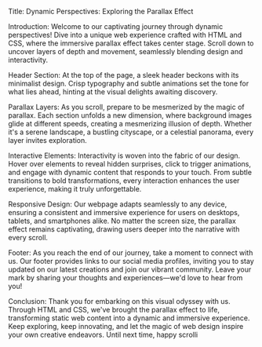 Title: Dynamic Perspectives: Exploring the Parallax Effect

Introduction:
Welcome to our captivating journey through dynamic perspectives! Dive into a unique web experience crafted with HTML and CSS, where the immersive parallax effect takes center stage. Scroll down to uncover layers of depth and movement, seamlessly blending design and interactivity.

Header Section:
At the top of the page, a sleek header beckons with its minimalist design. Crisp typography and subtle animations set the tone for what lies ahead, hinting at the visual delights awaiting discovery.

Parallax Layers:
As you scroll, prepare to be mesmerized by the magic of parallax. Each section unfolds a new dimension, where background images glide at different speeds, creating a mesmerizing illusion of depth. Whether it's a serene landscape, a bustling cityscape, or a celestial panorama, every layer invites exploration.

Interactive Elements:
Interactivity is woven into the fabric of our design. Hover over elements to reveal hidden surprises, click to trigger animations, and engage with dynamic content that responds to your touch. From subtle transitions to bold transformations, every interaction enhances the user experience, making it truly unforgettable.

Responsive Design:
Our webpage adapts seamlessly to any device, ensuring a consistent and immersive experience for users on desktops, tablets, and smartphones alike. No matter the screen size, the parallax effect remains captivating, drawing users deeper into the narrative with every scroll.

Footer:
As you reach the end of our journey, take a moment to connect with us. Our footer provides links to our social media profiles, inviting you to stay updated on our latest creations and join our vibrant community. Leave your mark by sharing your thoughts and experiences—we'd love to hear from you!

Conclusion:
Thank you for embarking on this visual odyssey with us. Through HTML and CSS, we've brought the parallax effect to life, transforming static web content into a dynamic and immersive experience. Keep exploring, keep innovating, and let the magic of web design inspire your own creative endeavors. Until next time, happy scrolli
